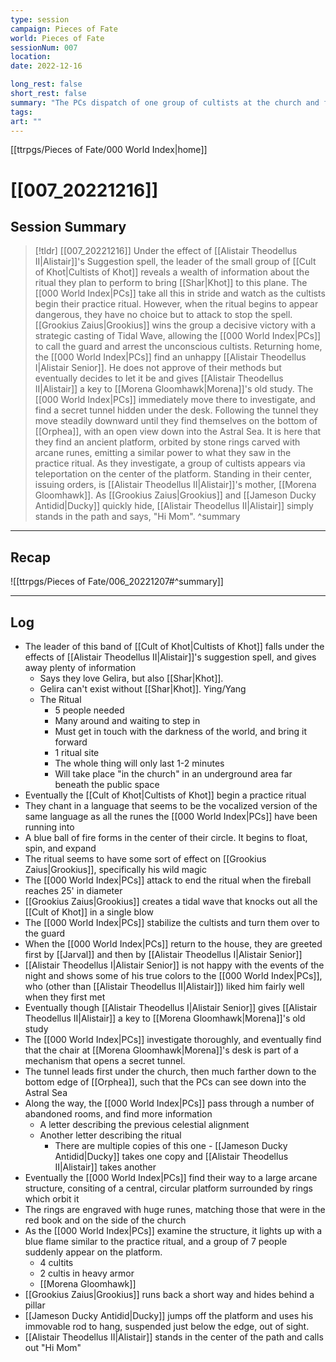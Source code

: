 ```yaml
---
type: session
campaign: Pieces of Fate
world: Pieces of Fate
sessionNum: 007
location: 
date: 2022-12-16

long_rest: false
short_rest: false
summary: "The PCs dispatch of one group of cultists at the church and find another deep below it"
tags:
art: ""
---
```

[[ttrpgs/Pieces of Fate/000 World Index|home]]
# [[007_20221216]]
## Session Summary

 > [!tldr] [[007_20221216]]
 > Under the effect of [[Alistair Theodellus II|Alistair]]'s Suggestion spell, the leader of the small group of [[Cult of Khot|Cultists of Khot]] reveals a wealth of information about the ritual they plan to perform to bring [[Shar|Khot]] to this plane.  The [[000 World Index|PCs]] take all this in stride and watch as the cultists begin their practice ritual.  However, when the ritual begins to appear dangerous, they have no choice but to attack to stop the spell.  [[Grookius Zaius|Grookius]] wins the group a decisive victory with a strategic casting of Tidal Wave, allowing the [[000 World Index|PCs]] to call the guard and arrest the unconscious cultists.  Returning home, the [[000 World Index|PCs]] find an unhappy [[Alistair Theodellus I|Alistair Senior]].  He does not approve of their methods but eventually decides to let it be and gives [[Alistair Theodellus II|Alistair]] a key to [[Morena Gloomhawk|Morena]]'s old study.  The [[000 World Index|PCs]] immediately move there to investigate, and find a secret tunnel hidden under the desk.  Following the tunnel they move steadily downward until they find themselves on the bottom of [[Orphea]], with an open view down into the Astral Sea.  It is here that they find an ancient platform, orbited by stone rings carved with arcane runes, emitting a similar power to what they saw in the practice ritual. As they investigate, a group of cultists appears via teleportation on the center of the platform.  Standing in their center, issuing orders, is [[Alistair Theodellus II|Alistair]]'s mother, [[Morena Gloomhawk]].  As [[Grookius Zaius|Grookius]] and [[Jameson Ducky Antidid|Ducky]] quickly hide, [[Alistair Theodellus II|Alistair]] simply stands in the path and says, "Hi Mom".
>  ^summary

---

## Recap

![[ttrpgs/Pieces of Fate/006_20221207#^summary]]


---

## Log

- The leader of this band of [[Cult of Khot|Cultists of Khot]] falls under the effects of [[Alistair Theodellus II|Alistair]]'s suggestion spell, and gives away plenty of information
	- Says they love Gelira, but also [[Shar|Khot]].
	- Gelira can't exist without [[Shar|Khot]].  Ying/Yang
	- The Ritual
		- 5 people needed
		- Many around and waiting to step in
		- Must get in touch with the darkness of the world, and bring it forward
		- 1 ritual site
		- The whole thing will only last 1-2 minutes
		- Will take place "in the church" in an underground area far beneath the public space
- Eventually the [[Cult of Khot|Cultists of Khot]] begin a practice ritual
- They chant in a language that seems to be the vocalized version of the same language as all the runes the [[000 World Index|PCs]] have been running into
- A blue ball of fire forms in the center of their circle.  It begins to float, spin, and expand
- The ritual seems to have some sort of effect on [[Grookius Zaius|Grookius]], specifically his wild magic
- The [[000 World Index|PCs]] attack to end the ritual when the fireball reaches 25' in diameter
- [[Grookius Zaius|Grookius]] creates a tidal wave that knocks out all the [[Cult of Khot]] in a single blow
- The [[000 World Index|PCs]] stabilize the cultists and turn them over to the guard
- When the [[000 World Index|PCs]] return to the house, they are greeted first by [[Jarval]] and then by [[Alistair Theodellus I|Alistair Senior]]
- [[Alistair Theodellus I|Alistair Senior]] is not happy with the events of the night and shows some of his true colors to the [[000 World Index|PCs]], who (other than [[Alistair Theodellus II|Alistair]]) liked him fairly well when they first met
- Eventually though [[Alistair Theodellus I|Alistair Senior]] gives [[Alistair Theodellus II|Alistair]] a key to [[Morena Gloomhawk|Morena]]'s old study
- The [[000 World Index|PCs]] investigate thoroughly, and eventually find that the chair at [[Morena Gloomhawk|Morena]]'s desk is part of a mechanism that opens a secret tunnel.
- The tunnel leads first under the church, then much farther down to the bottom edge of [[Orphea]], such that the PCs can see down into the Astral Sea
- Along the way, the [[000 World Index|PCs]] pass through a number of abandoned rooms, and find more information
	- A letter describing the previous celestial alignment
	- Another letter describing the ritual
		- There are multiple copies of this one - [[Jameson Ducky Antidid|Ducky]] takes one copy and [[Alistair Theodellus II|Alistair]] takes another
- Eventually the [[000 World Index|PCs]] find their way to a large arcane structure, consiting of a central, circular platform surrounded by rings which orbit it
- The rings are engraved with huge runes, matching those that were in the red book and on the side of the church
- As the [[000 World Index|PCs]] examine the structure, it lights up with a blue flame similar to the practice ritual, and a group of 7 people suddenly appear on the platform. 
	- 4 cultits
	- 2 cultis in heavy armor
	- [[Morena Gloomhawk]]
- [[Grookius Zaius|Grookius]] runs back a short way and hides behind a pillar 
- [[Jameson Ducky Antidid|Ducky]] jumps off the platform and uses his immovable rod to hang, suspended just below the edge, out of sight.
- [[Alistair Theodellus II|Alistair]] stands in the center of the path and calls out "Hi Mom"